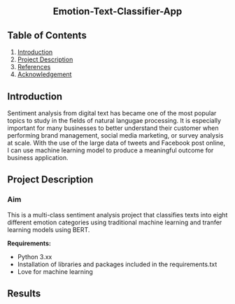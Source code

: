 <center><h2>Emotion-Text-Classifier-App</h2></center>

<h2>Table of Contents </h2>

1. <a href="#introduction">Introduction</a> 
2. <a href="#project">Project Description</a> 
3. <a href="#reference">References</a> 
4. <a href="#acknowledgement">Acknowledgement</a></h4>

  
<h2 id="introduction">Introduction </h2>
<p>Sentiment analysis from digital text has became one of the most popular topics to study in the fields of natural langugae processing. It is especially important for many businesses to better understand their customer when performing brand management, social media marketing, or survey analysis at scale. With the use of the large data of tweets and Facebook post online, I can use machine learning model to produce a meaningful outcome for business application.<p>

<h2 id="project">Project Description </h2>

### Aim
This is a multi-class sentiment analysis project that classifies texts into eight different emotion categories using traditional machine learning and tranfer learning models using BERT.

**Requirements:** 
- Python 3.xx
- Installation of libraries and packages included in the requirements.txt
- Love for machine learning

## Results
